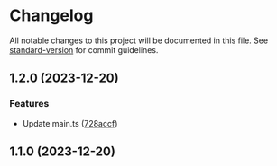 # Changelog

All notable changes to this project will be documented in this file. See [standard-version](https://github.com/conventional-changelog/standard-version) for commit guidelines.

## 1.2.0 (2023-12-20)


### Features

* Update main.ts ([728accf](https://github.com/developerlok/test-git/commit/728accfedc2a1988cdebf44b0a715a85eff5e74a))

## 1.1.0 (2023-12-20)
